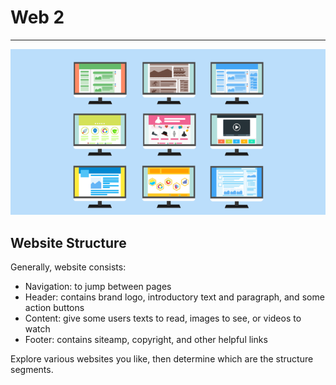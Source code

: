 # Web 2

---

![](./assets/website.png)

## Website Structure

Generally, website consists:

* Navigation: to jump between pages
* Header: contains brand logo, introductory text and paragraph, and some action buttons
* Content: give some users texts to read, images to see, or videos to watch
* Footer: contains siteamp, copyright, and other helpful links

Explore various websites you like, then determine which are the structure segments.
